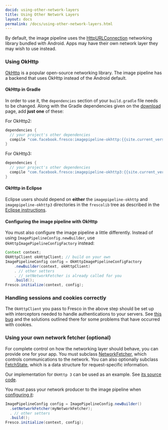 ```yaml
---
docid: using-other-network-layers
title: Using Other Network Layers
layout: docs
permalink: /docs/using-other-network-layers.html
---
```


By default, the image pipeline uses the [HttpURLConnection](https://developer.android.com/training/basics/network-ops/connecting.html) networking library bundled with Android. Apps may have their own network layer they may wish to use instead.

### Using OkHttp

[OkHttp](http://square.github.io/okhttp) is a popular open-source networking library. The image pipeline has a backend that uses OkHttp instead of the Android default.

####  OkHttp in Gradle

In order to use it, the `dependencies` section of your `build.gradle` file needs to be changed. Along with the Gradle dependencies given on the [download](index.html) page, add **just one** of these:

For OkHttp2:

```groovy
dependencies {
  // your project's other dependencies
  compile "com.facebook.fresco:imagepipeline-okhttp:{{site.current_version}}"
}
```

For OkHttp3:

```groovy
dependencies {
  // your project's other dependencies
  compile "com.facebook.fresco:imagepipeline-okhttp3:{{site.current_version}}"
}
```

#### OkHttp in Eclipse

Eclipse users should depend on **either** the `imagepipeline-okhttp` and `imagepipeline-okhttp3` directories in the `frescolib` tree as described in the [Eclipse instructions](index.html#eclipse-adt).

#### Configuring the image pipeline with OkHttp

You must also configure the image pipeline a little differently. Instead of using `ImagePipelineConfig.newBuilder`, use `OkHttpImagePipelineConfigFactory` instead:

```java
Context context;
OkHttpClient okHttpClient; // build on your own
ImagePipelineConfig config = OkHttpImagePipelineConfigFactory
    .newBuilder(context, okHttpClient)
    . // other setters
    . // setNetworkFetcher is already called for you
    .build();
Fresco.initialize(context, config);
```

### Handling sessions and cookies correctly

The `OkHttpClient` you pass to Fresco in the above step should be set up with interceptors needed to handle authentications to your servers. See [this bug](https://github.com/facebook/fresco/issues/385) and the solutions outlined there for some problems that have occurred with cookies.

### Using your own network fetcher (optional)

For complete control on how the networking layer should behave, you can provide one for your app. You must subclass [NetworkFetcher](../javadoc/reference/com/facebook/imagepipeline/producers/NetworkFetcher.html), which controls communications to the network. You can also optionally subclass [FetchState](../javadoc/reference/com/facebook/imagepipeline/producers/FetchState.html), which is a data structure for request-specific information.

Our implementation for `OkHttp 3` can be used as an example. See [its source code](https://github.com/facebook/fresco/blob/master/imagepipeline-backends/imagepipeline-okhttp3/src/main/java/com/facebook/imagepipeline/backends/okhttp3/OkHttpNetworkFetcher.java).

You must pass your network producer to the image pipeline when [configuring it](configuring-image-pipeline.html):

```java
ImagePipelineConfig config = ImagePipelineConfig.newBuilder()
  .setNetworkFetcher(myNetworkFetcher);
  . // other setters
  .build();
Fresco.initialize(context, config);
```
